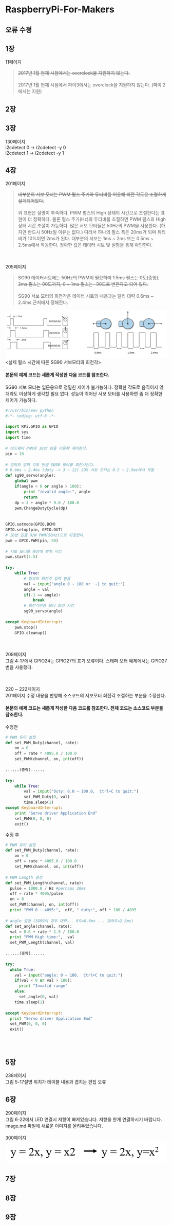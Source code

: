 # RaspberryPi-For-Makers

오류 수정
----------------------------------

1장
----------------------------------
11페이지<br />
> ~~2017년 1월 현재 시점에서는 overclock을 지원하지 않는다.~~ <br /><br/>
 2017년 1월 현재 시점에서 파이3에서는 overclock을 지원하지 않는다. (파이 2에서는 지원)<br/>

2장
----------------------------------

3장
----------------------------------
130페이지 <br />
i2cdetect 0 -> i2cdetect -y 0<br/>
i2cdetect 1 -> i2cdetect -y 1<br/>

4장
----------------------------------
201페이지<br/>

> ~~대부분의 서보 모터는 PWM 펄스 주기와 듀티비를 이용해 회전 각도응 조절하게 설계되어있다.~~<br/><br/>
위 표현은 설명이 부족하다. PWM 펄스의 High 상태의 시간으로 조절한다는 표현이 더 정확하다. 물론 펄스 주기(Hz)와 듀티비를 조절하면 PWM 펄스의 High 상태 시간 조절이 가능하다. 많은 서보 모터들은 50Hz의 PWM을 사용한다. (하지만 반드시 50Hz일 이유는 없다.)  따라서 하나의 펄스 폭은 20ms가 되며  듀티비가 10%이면 2ms가 된다. 대부분의 서보는 1ms ~ 2ms 또는 0.5ms ~ 2.5ms에서 작동한다. 정확한 값은 데이터 시트 및 실험을 통해 확인한다. 


<br/><br/>205페이지<br/>
>~~SG90 데이터시트에는 50Hz의 PWM이 필요하며 1.5ms 펄스는 0도(중앙), 2ms 펄스는 90도까지, 0 ~ 1ms 펄스는 -90도로 변한다고 되어 있다.~~<br/><br/>
SG90 서보 모터의 회전각은 데이터 시트의 내용과는 달리 대략 0.6ms ~ 2.4ms 근처에서 정해진다.

![서보PWM](./image/chap4-205page.png) 
<실제 펄스 시간에 따른 SG90 서보모터의 회전각>


#### 본문의 예제 코드는 새롭게 작성한 다음 코드를 참조한다.
SG90 서보 모터는 입문용으로 정밀한 제어가 불가능하다. 정확한 각도로 움직이지 않더라도 이상하게 생각할 필요 없다. 성능이 뛰어난 서보 모터를 사용하면 좀 더 정확한 제어가 가능하다. 
```python
#!/usr/bin/env python
#-*- coding: utf-8 -*-

import RPi.GPIO as GPIO
import sys
import time

# 하드웨어 PWM은 18번 핀을 이용해 제어한다.
pin = 18

# 임의의 입력 각도 만큼 SG90 모터를 회전시킨다.
# 0.6ms ~ 2.4ms (duty -> 3 ~ 12) JDX 서보 모터는 0.5 ~ 2.5ms에서 작동
def sg90_servo(angle):
    global pwm
    if(angle < 0 or angle > 180):
        print "invalid angle:", angle
        return
    dp = 3 + angle * 9.0 / 180.0
    pwm.ChangeDutyCycle(dp)


GPIO.setmode(GPIO.BCM)
GPIO.setup(pin, GPIO.OUT)
# 18번 핀을 H/W PWM(50Hz)으로 지정한다.
pwm = GPIO.PWM(pin, 50)

# 서보 모터를 중앙에 위치 시킴
pwm.start(7.5)

try:
    while True:
        # 임의의 회전각 입력 받음
        val = input("angle 0 ~ 180 or  -1 to quit:")
        angle = val
        if(-1 == angle):
            break
        # 회전각만큼 모터 회전 시킴
        sg90_servo(angle)

except KeyboardInterrupt:
    pwm.stop()			
    GPIO.cleanup()
```
<br/><br/>209페이지<br/>
그림 4-17에서 GPIO24는 GPIO27의 표기 오류이다. 스테퍼 모터 예제에서는 GPIO27번을 사용했다.<br/>

<br/><br/>220 ~ 222페이지<br/>
201페이지 수정 내용을 반영해 소스코드의 서보모터 회전각 조절하는 부분을 수정한다.<br/>

#### 본문의 예제 코드는 새롭게 작성한 다음 코드를 참조한다. 전체 코드는 소스코드 부분을 참조한다.<br/>
수정전
```python
# PWM 듀티 설정
def set_PWM_Duty(channel, rate):
	on = 0
	off = rate * 4095.0 / 100.0 
	set_PWM(channel, on, int(off))

......(중략)......

try:
	while True:
		val = input("Duty: 0.0 ~ 100.0,  Ctrl+C to quit:")
		set_PWM_Duty(0, val)
		time.sleep(1)
except KeyboardInterrupt:   
	print "Servo driver Application End" 
	set_PWM(0, 0, 0)
	exit()            
```
 
수정 후
```python
# PWM 듀티 설정
def set_PWM_Duty(channel, rate):
	on = 0
	off = rate * 4095.0 / 100.0 
	set_PWM(channel, on, int(off))

# PWM Length 설정
def set_PWM_Length(channel, rate):
  pulse = 1000.0 / Hz #perhaps 20ms
  off = rate * 4095/pulse
  on = 0
  set_PWM(channel, on, int(off))
  print "PWM 0 ~ 4095:",  off, " duty:", off * 100 / 4095

# angle 설정 (SG90의 경우 대략... 0도=0.6ms ... 180도=2.5ms)
def set_angle(channel, rate):
  val = 0.6 + rate * 1.9 / 180.0
  print "PWM High time:",  val
  set_PWM_Length(channel, val)

......(중략)......

try:
  while True:
    val = input("angle: 0 ~ 180,  Ctrl+C to quit:")
    if(val < 0 or val > 180):
      print "Invalid range"
    else:  
      set_angle(0, val)
    time.sleep(1)

except KeyboardInterrupt:   
  print "Servo driver Application End" 
  set_PWM(0, 0, 0)
  exit()

```

<br/><br/>


5장
----------------------------------
238페이지 <br />
그림 5-17설명 위치가 테이블 내용과 겹치는 편집 오류<br />

6장
----------------------------------
290페이지 <br />
그림 6-22에서 LED 연결시 저항이 빠져있습니다. 저항을 한개 연결하시기 바랍니다. image.md 파일에 새로운 이미지를 올려두었습니다.<br />
<br />
300페이지 <br />
![수식 오타](./image/chap6-130page.png) 
<br />

7장
----------------------------------
8장
----------------------------------
9장
----------------------------------

